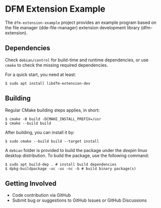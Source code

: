 # DFM Extension Example

The `dfm-extension-example` project provides an example program based on the file manager (dde-file-manager) extension development library (dfm-extension).

## Dependencies

Check `debian/control` for build-time and runtime dependencies, or use `cmake` to check the missing required dependencies.

For a quick start, you need at least:
```shell
$ sudo apt install libdfm-extension-dev 
```

## Building

Regular CMake building steps applies, in short:

```shell
$ cmake -B build -DCMAKE_INSTALL_PREFIX=/usr
$ cmake --build build
```

After building, you can install it by:

```shell
$ sudo cmake --build build --target install
```

A `debian` folder is provided to build the package under the _deepin_ linux desktop distribution. To build the package, use the following command:

```shell
$ sudo apt build-dep . # install build dependencies
$ dpkg-buildpackage -uc -us -nc -b # build binary package(s)
```

## Getting Involved

* Code contribution via GitHub
* Submit bug or suggestions to GitHub Issues or GitHub Discussions
